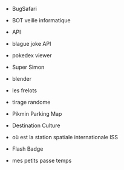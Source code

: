 - BugSafari
- BOT veille informatique
- API
- blague joke API
- pokedex viewer
- Super Simon
- blender
- les frelots
- tirage randome
- Pikmin Parking Map
- Destination Culture
- où est la station spatiale internationale ISS
- Flash Badge

- mes petits passe temps